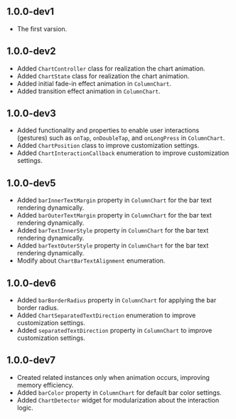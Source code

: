 ## 1.0.0-dev1
* The first varsion.

## 1.0.0-dev2
* Added `ChartController` class for realization the chart animation.
* Added `ChartState` class for realization the chart animation.
* Added initial fade-in effect animation in `ColumnChart`.
* Added transition effect animation in `ColumnChart`.

## 1.0.0-dev3
* Added functionality and properties to enable user interactions (gestures) such as `onTap`, `onDoubleTap`, and `onLongPress` in `ColumnChart`.
* Added `ChartPosition` class to improve customization settings.
* Added `ChartInteractionCallback` enumeration to improve customization settings.

## 1.0.0-dev5
* Added `barInnerTextMargin` property in `ColumnChart` for the bar text rendering dynamically.
* Added `barOuterTextMargin` property in `ColumnChart` for the bar text rendering dynamically.
* Added `barTextInnerStyle` property in `ColumnChart` for the bar text rendering dynamically.
* Added `barTextOuterStyle` property in `ColumnChart` for the bar text rendering dynamically.
* Modify about `ChartBarTextAlignment` enumeration.

## 1.0.0-dev6
* Added `barBorderRadius` property in `ColumnChart` for applying the bar border radius.
* Added `ChartSeparatedTextDirection` enumeration to improve customization settings.
* Added `separatedTextDirection` property in `ColumnChart` to improve customization settings.

## 1.0.0-dev7
* Created related instances only when animation occurs, improving memory efficiency.
* Added `barColor` property in `ColumnChart` for default bar color settings.
* Added `ChartDetector` widget for modularization about the interaction logic.